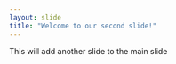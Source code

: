 ```yaml
---
layout: slide
title: "Welcome to our second slide!"
---
```

This will add another slide to the main slide
